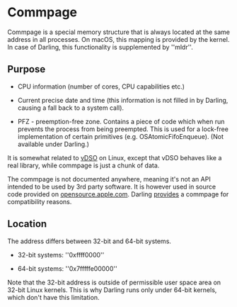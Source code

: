 # Commpage

Commpage is a special memory structure that is always located at the same address in all processes. On macOS, this mapping is provided by the kernel. In case of Darling, this functionality is supplemented by ''mldr''.

## Purpose


*  CPU information (number of cores, CPU capabilities etc.)

*  Current precise date and time (this information is not filled in by Darling, causing a fall back to a system call).

*  PFZ - preemption-free zone. Contains a piece of code which when run prevents the process from being preempted. This is used for a lock-free implementation of certain primitives (e.g. OSAtomicFifoEnqueue). (Not available under Darling.)

It is somewhat related to [vDSO](https///en.wikipedia.org/wiki/VDSO) on Linux, except that vDSO behaves like a real library, while commpage is just a chunk of data.

The commpage is not documented anywhere, meaning it's not an API intended to be used by 3rd party software. It is however used in source code provided on [opensource.apple.com](http://opensource.apple.com). Darling [provides](https///github.com/darlinghq/darling/blob/master/src/startup/commpage.c) a commpage for compatibility reasons.

## Location

The address differs between 32-bit and 64-bit systems.


*  32-bit systems: ''0xffff0000''

*  64-bit systems: ''0x7fffffe00000''

Note that the 32-bit address is outside of permissible user space area on 32-bit Linux kernels. This is why Darling runs only under 64-bit kernels, which don't have this limitation.
